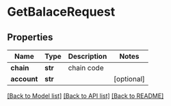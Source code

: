 # GetBalaceRequest

## Properties
Name | Type | Description | Notes
------------ | ------------- | ------------- | -------------
**chain** | **str** | chain code | 
**account** | **str** |  | [optional] 

[[Back to Model list]](../README.md#documentation-for-models) [[Back to API list]](../README.md#documentation-for-api-endpoints) [[Back to README]](../README.md)

